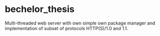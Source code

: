 # bechelor_thesis
Multi-threaded web server with own simple own package manager and implementation of subset of protocols HTTP(S)/1.0 and 1.1.
